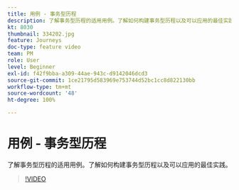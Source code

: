 ```yaml
---
title: 用例 - 事务型历程
description: 了解事务型历程的适用用例。了解如何构建事务型历程以及可以应用的最佳实践。
kt: 8030
thumbnail: 334202.jpg
feature: Journeys
doc-type: feature video
team: PM
role: User
level: Beginner
exl-id: f42f9bba-a309-44ae-943c-d9142046dcd3
source-git-commit: 1ce21795d583969e753744d52bc1cc8d822130bb
workflow-type: tm+mt
source-wordcount: '48'
ht-degree: 100%

---
```


# 用例 - 事务型历程

了解事务型历程的适用用例。了解如何构建事务型历程以及可以应用的最佳实践。

>[!VIDEO](https://video.tv.adobe.com/v/334202?quality=12)
